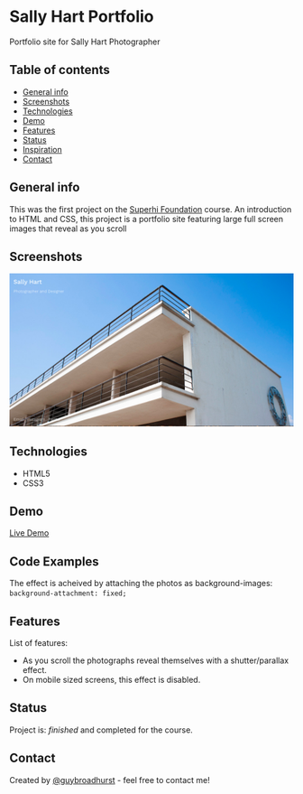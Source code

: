 # Sally Hart Portfolio
Portfolio site for Sally Hart Photographer

## Table of contents
* [General info](#general-info)
* [Screenshots](#screenshots)
* [Technologies](#technologies)
* [Demo](#demo)
* [Features](#features)
* [Status](#status)
* [Inspiration](#inspiration)
* [Contact](#contact)

## General info
This was the first project on the [Superhi Foundation](https://superhi.com/courses/html-css-javascript-foundation) course. An introduction to HTML and CSS, this project is a portfolio site featuring large full screen images that reveal as you scroll

## Screenshots
![Example screenshot](./img/screenshot.png)

## Technologies
* HTML5
* CSS3

## Demo
[Live Demo](https://guybroadhurst.github.io/sally-hart-portfolio/)

## Code Examples
The effect is acheived by attaching the photos as background-images:
`background-attachment: fixed;`

## Features
List of features:
* As you scroll the photographs reveal themselves with a shutter/parallax effect.
* On mobile sized screens, this effect is disabled.

## Status
Project is: _finished_ and completed for the course.
 
## Contact
Created by [@guybroadhurst](https://www.guybroadhurst.co.uk/) - feel free to contact me!
